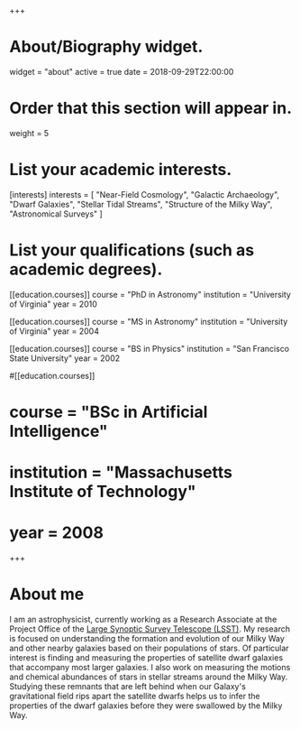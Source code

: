 +++
# About/Biography widget.
widget = "about"
active = true
date = 2018-09-29T22:00:00

# Order that this section will appear in.
weight = 5

# List your academic interests.
[interests]
  interests = [
    "Near-Field Cosmology",
    "Galactic Archaeology",
    "Dwarf Galaxies",
    "Stellar Tidal Streams",
    "Structure of the Milky Way",
    "Astronomical Surveys"
  ]

# List your qualifications (such as academic degrees).
[[education.courses]]
  course = "PhD in Astronomy"
  institution = "University of Virginia"
  year = 2010

[[education.courses]]
  course = "MS in Astronomy"
  institution = "University of Virginia"
  year = 2004

[[education.courses]]
  course = "BS in Physics"
  institution = "San Francisco State University"
  year = 2002

#[[education.courses]]
#  course = "BSc in Artificial Intelligence"
#  institution = "Massachusetts Institute of Technology"
#  year = 2008

+++

# About me

I am an astrophysicist, currently working as a Research Associate at the Project Office of the [Large Synoptic Survey Telescope (LSST)](https://lsst.org). My research is focused on understanding the formation and evolution of our Milky Way and other nearby galaxies based on their populations of stars. Of particular interest is finding and measuring the properties of satellite dwarf galaxies that accompany most larger galaxies. I also work on measuring the motions and chemical abundances of stars in stellar streams around the Milky Way. Studying these remnants that are left behind when our Galaxy's gravitational field rips apart the satellite dwarfs helps us to infer the properties of the dwarf galaxies before they were swallowed by the Milky Way.

